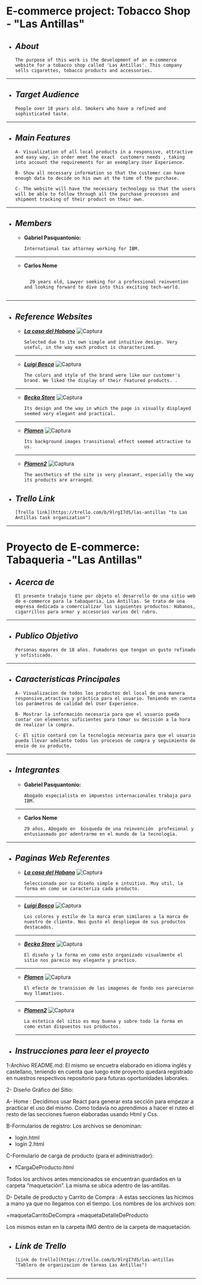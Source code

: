 # E-commerce project: Tobacco Shop - "Las Antillas"
+ ## ___About___
    ```
    The purpose of this work is the development of an e-commerce website for a tobacco shop called 'Las Antillas'. This company sells cigarettes, tobacco products and accessories.
___
+ ## ___Target Audience___
    ```
    People over 18 years old. Smokers who have a refined and sophisticated taste.  
___
+ ## ___Main Features___
    ```
    A- Visualization of all local products in a responsive, attractive and easy way, in order meet the exact  customers needs , taking into account the requirements for an exemplary User Experience.

    B- Show all necessary information so that the customer can have enough data to decide on his own at the time of the purchase.

    C- The website will have the necessary technology so that the users will be able to follow through all the purchase processes and shipment tracking of their product on their own.
___
+ ## ___Members___
    - __Gabriel Pasquantonio:__

        ```
        International tax attorney working for IBM. 
    ___

    - __Carlos Neme__

        ```
         
          29 years old, Lawyer seeking for a professional reinvention and looking forward to dive into this exciting tech-world. 
          
___

+ ## ___Reference Websites___
    - [___La casa del Habano___](http://lacasadelhabano.com.ar/)
        ![Captura](/README/foto1.png)
        ```
        Selected due to its own simple and intuitive design. Very useful, in the way each product is characterized.
    ___

    - [___Luigi Bosca___](https://shop.luigibosca.com/?ref=tiendanube.com)
        ![Captura](/README/foto2.png)
        ```
        The colors and style of the brand were like our customer's brand. We liked the display of their featured products. .
    ___  

    - [___Becka Store___](https://becka-store-demo.myshopify.com/#header-topbar)
        ![Captura](/README/foto3.jpg)
        ```
        Its design and the way in which the page is visually displayed seemed very elegant and practical.
    ___

    - [___Plamen___](https://plamen.qodeinteractive.com/wide-home/)
        ![Captura](/README/foto4.png)
        ```
        Its background images transitional effect seemed attractive to us.
    ___

    - [___Plamen2___](https://plamen.qodeinteractive.com/four-columns/)
        ![Captura](/README/foto5.png)
        ```
        The aesthetics of the site is very pleasant, especially the way its products are arranged.  

+ ## ___Trello Link___
    ```
    [Trello link](https://trello.com/b/9lrgI7dS/las-antillas "to Las Antillas task organization")
    
___

# Proyecto de E-commerce: Tabaqueria -"Las Antillas"
+ ## ___Acerca de___
    ```
    El presente trabajo tiene por objeto el desarrollo de una sitio web de e-commerce para la tabaqueria, Las Antillas. Se trata de una empresa dedicada a comercializar los siguientes productos: Habanos, cigarrillos para armar y accesorios varios del rubro.
___
+ ## ___Publico Objetivo___
    ```
    Personas mayores de 18 años. Fumadores que tengan un gusto refinado y sofisticado.  
___
+ ## ___Caracteristicas Principales___
    ```
    A- Visualizacion de todos los productos del local de una manera responsive,atractiva y práctica para el usuario. Teniendo en cuenta los parámetros de calidad del User Experience.

    B- Mostrar la información necesaria para que el usuario pueda contar con elementos suficientes para tomar su decisión a la hora de realizar la compra.

    C- El sitio contará con la tecnología necesaria para que el usuario pueda llevar adelante todos los procesos de compra y seguimiento de envío de su producto.
___
+ ## ___Integrantes___
    - __Gabriel Pasquantonio:__

        ```
        Abogado especialista en impuestos internacionales trabaja para IBM.
    ___

    - __Carlos Neme__

        ```
        29 años, Abogado en  búsqueda de una reinvención  profesional y entusiasmado por adentrarme en el mundo de la tecnología. 
___

+ ## ___Paginas Web Referentes___
    - [___La casa del Habano___](http://lacasadelhabano.com.ar/)
        ![Captura](/README/foto1.png)
        ```
        Seleccionada por su diseño simple e intuitivo. Muy util, la forma en como se caracteriza cada producto.
    ___

    - [___Luigi Bosca___](https://shop.luigibosca.com/?ref=tiendanube.com)
        ![Captura](/README/foto2.png)
        ```
        Los colores y estilo de la marca eran similares a la marca de nuestro de cliente. Nos gusto el despliegue de sus productos destacados.
    ___  

    - [___Becka Store___](https://becka-store-demo.myshopify.com/#header-topbar)
        ![Captura](/README/foto3.jpg)
        ```
        El diseño y la forma en como esto organizado visualmente el sitio nos parecio muy elegante y practico.
    ___

    - [___Plamen___](https://plamen.qodeinteractive.com/wide-home/)
        ![Captura](/README/foto4.png)
        ```
        El efecto de transision de las imagenes de fondo nos parecieron muy llamativos.
    ___

    - [___Plamen2___](https://plamen.qodeinteractive.com/four-columns/)
        ![Captura](/README/foto5.png)
        ```
        La estetica del sitio es muy buena y sobre todo la forma en como estan dispuestos sus productos. 
    ___


+ ## ___Instrucciones para leer el proyecto___
        
1-Archivo README.md: El mismo se encuetra elaborado en idioma inglés y castellano, teniendo en cuenta que luego este proyecto quedará registrado en nuestros respectivos repositorio para futuras oportunidades laborales.

2- Diseño Gráfico del Sitio:

A- Home : Decidimos usar React para generar esta sección para empezar a  practicar el uso del mismo. Como todavía no aprendimos a hacer el ruteo el resto de las secciones fueron elaboradas usando Html y Css. 

B-Formularios de registro: Los archivos  se denominan:

+ login.html
+ login 2.html

C-Formulario de carga de producto (para el administrador): 

+ fCargaDeProducto.html  

Todos los archivos antes mencionados se encuentran guardados en la carpeta “maquetación”. La misma se ubica adentro de las-antillas. 

D- Detalle de producto y  Carrito de Compra : A estas secciones las hicimos a mano ya que no llegamos con el tiempo.  Los nombres de los archivos son:

+maquetaCarritoDeCompra
+maquetaDetalleDeProducto

Los mismos estan en la carpeta IMG dentro de la carpeta de maquetación.

+ ## ___Link de Trello___
    ```
    [Link de trello](https://trello.com/b/9lrgI7dS/las-antillas "Tablero de organizacion de tareas Las Antillas")


___



